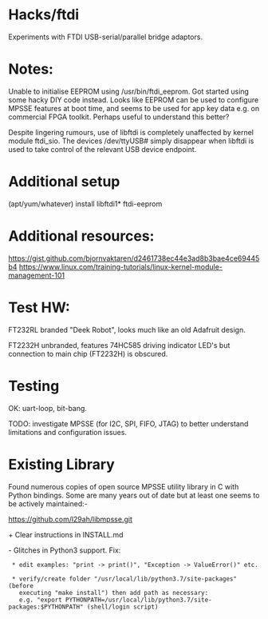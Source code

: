 # Hacks/ftdi
Experiments with FTDI USB-serial/parallel bridge adaptors.

# Notes:
Unable to initialise EEPROM using /usr/bin/ftdi_eeprom. Got started
using some hacky DIY code instead. Looks like EEPROM can be used to
configure MPSSE features at boot time, and seems to be used for app
key data e.g. on commercial FPGA toolkit. Perhaps useful to understand
this better?

Despite lingering rumours, use of libftdi is completely unaffected by
kernel module ftdi_sio. The devices /dev/ttyUSB# simply disappear when
libftdi is used to take control of the relevant USB device endpoint.


# Additional setup

(apt/yum/whatever) install libftdi1* ftdi-eeprom

# Additional resources:

 https://gist.github.com/bjornvaktaren/d2461738ec44e3ad8b3bae4ce69445b4
 https://www.linux.com/training-tutorials/linux-kernel-module-management-101

# Test HW:

FT232RL branded "Deek Robot", looks much like an old Adafruit design.

FT2232H unbranded, features 74HC585 driving indicator LED's but connection
to main chip (FT2232H) is obscured.

# Testing

OK: uart-loop, bit-bang.

TODO: investigate MPSSE (for I2C, SPI, FIFO, JTAG) to better understand
limitations and configuration issues.


# Existing Library

Found numerous copies of open source MPSSE utility library in C with
Python bindings. Some are many years out of date but at least one seems
to be actively maintained:-

 https://github.com/l29ah/libmpsse.git

 \+ Clear instructions in INSTALL.md

 \- Glitches in Python3 support. Fix:
 
     * edit examples: "print -> print()", "Exception -> ValueError()" etc.
     
     * verify/create folder "/usr/local/lib/python3.7/site-packages" (before
       executing "make install") then add path as necessary:
       e.g. "export PYTHONPATH=/usr/local/lib/python3.7/site-packages:$PYTHONPATH" (shell/login script)

